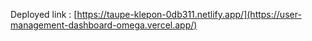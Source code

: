 Deployed link : [https://taupe-klepon-0db311.netlify.app/](https://user-management-dashboard-omega.vercel.app/)
